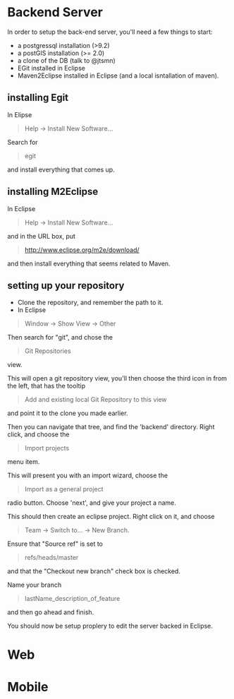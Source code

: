 # Backend Server
In order to setup the back-end server, you'll need a few things to start:
* a postgressql installation (>9.2)
* a postGIS installation (>= 2.0)
* a clone of the DB (talk to @jtsmn)
* EGit installed in Eclipse
* Maven2Eclipse installed in Eclipse (and a local isntallation of maven).

## installing Egit
In Elipse
> Help -> Install New Software...

Search for 
> egit

and install everything that comes up.

## installing M2Eclipse
In Eclipse
> Help -> Install New Software...

and in the URL box, put 
> http://www.eclipse.org/m2e/download/

and then install everything that seems related to Maven.

## setting up your repository
* Clone the repository, and remember the path to it.
* In Eclipse
> Window -> Show View -> Other

Then search for "git", and chose the
> Git Repositories

view.

This will open a git repository view, you'll then choose the third icon in from
the left, that has the tooltip
> Add and existing local Git Repository to this view

and point it to the clone you made earlier.

Then you can navigate that tree, and find the 'backend' directory. Right click,
and choose the
>Import projects

menu item.

This will present you with an import wizard, choose the
> Import as a general project

radio button. Choose 'next', and give your project a name.

This should then create an eclipse project. Right click on it, and choose
> Team -> Switch to... -> New Branch.

Ensure that "Source ref" is set to 
> refs/heads/master

and that the "Checkout new branch" check box is checked.

Name your branch
> lastName_description_of_feature

and then go ahead and finish. 

You should now be setup proplery to edit the server backed in Eclipse.

# Web

# Mobile

